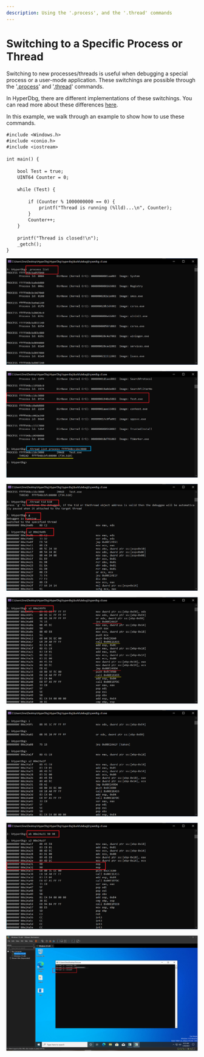 ```yaml
---
description: Using the '.process', and the '.thread' commands
---
```


# Switching to a Specific Process or Thread

Switching to new processes/threads is useful when debugging a special process or a user-mode application. These switchings are possible through the '[.process](https://docs.hyperdbg.org/commands/meta-commands/.process)' and '[.thread](https://docs.hyperdbg.org/commands/meta-commands/.thread)' commands.

In HyperDbg, there are different implementations of these switchings. You can read more about these differences [here](https://docs.hyperdbg.org/tips-and-tricks/considerations/difference-between-process-and-thread-switching-commands).

In this example, we walk through an example to show how to use these commands.

```clike
#include <Windows.h>
#include <conio.h>
#include <iostream>

int main() {

	bool Test = true;
	UINT64 Counter = 0;

	while (Test) {

		if (Counter % 1000000000 == 0) {
			printf("Thread is running (%lld)...\n", Counter);
		}
		Counter++;
	}

	printf("Thread is closed!\n");
	_getch();
}
```

![](../../../.gitbook/assets/1-process-list.png)

![](../../../.gitbook/assets/2-find-threads-of-test-process.png)

![](../../../.gitbook/assets/3-switch-to-the-target-thread.png)

![](../../../.gitbook/assets/4-disassembling-and-finding-jumps.png)

![](../../../.gitbook/assets/5-stepping-and-investigate-the-test-program.png)

![](../../../.gitbook/assets/6-patch-the-target-jump.png)

![](../../../.gitbook/assets/7-result-of-patching-target-program.png)
